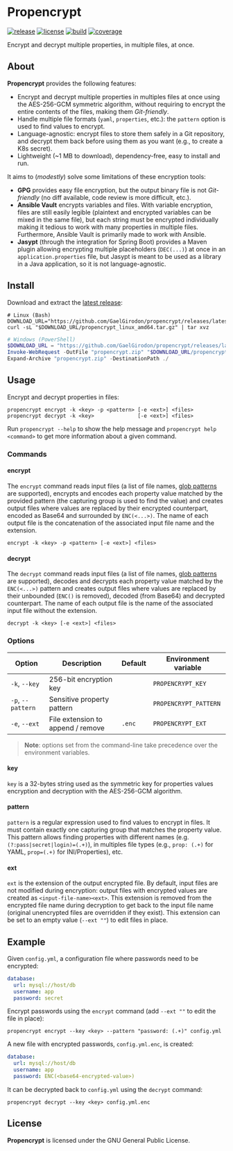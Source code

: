 # Propencrypt

[![release](https://img.shields.io/github/v/release/GaelGirodon/propencrypt?style=flat-square)](https://github.com/GaelGirodon/propencrypt/releases/latest)
[![license](https://img.shields.io/github/license/GaelGirodon/propencrypt?color=blue&style=flat-square)](./LICENSE)
[![build](https://img.shields.io/gitlab/pipeline/GaelGirodon/propencrypt/master?style=flat-square)](https://gitlab.com/GaelGirodon/propencrypt/-/pipelines/latest)
[![coverage](https://img.shields.io/gitlab/coverage/GaelGirodon/propencrypt/master?style=flat-square)](https://gitlab.com/GaelGirodon/propencrypt/-/pipelines/latest)

Encrypt and decrypt multiple properties, in multiple files, at once.

## About

**Propencrypt** provides the following features:

- Encrypt and decrypt multiple properties in multiples files at once using the
  AES-256-GCM symmetric algorithm, without requiring to encrypt the entire
  contents of the files, making them _Git-friendly_.
- Handle multiple file formats (`yaml`, `properties`, etc.): the `pattern`
  option is used to find values to encrypt.
- Language-agnostic: encrypt files to store them safely in a Git repository,
  and decrypt them back before using them as you want (e.g., to create a K8s
  secret).
- Lightweight (~1 MB to download), dependency-free, easy to install and run.

It aims to (_modestly_) solve some limitations of these encryption tools:

- **GPG** provides easy file encryption, but the output binary file is not
  _Git-friendly_ (no diff available, code review is more difficult, etc.).
- **Ansible Vault** encrypts variables and files. With variable encryption,
  files are still easily legible (plaintext and encrypted variables can be mixed
  in the same file), but each string must be encrypted individually making it
  tedious to work with many properties in multiple files. Furthermore, Ansible
  Vault is primarily made to work with Ansible.
- **Jasypt** (through the integration for Spring Boot) provides a Maven plugin
  allowing encrypting multiple placeholders (`DEC(...)`) at once in an
  `application.properties` file, but Jasypt is meant to be used as a library
  in a Java application, so it is not language-agnostic.

## Install

Download and extract the
[latest release](https://github.com/GaelGirodon/propencrypt/releases/latest):

```shell
# Linux (Bash)
DOWNLOAD_URL="https://github.com/GaelGirodon/propencrypt/releases/latest/download"
curl -sL "$DOWNLOAD_URL/propencrypt_linux_amd64.tar.gz" | tar xvz
```

```powershell
# Windows (PowerShell)
$DOWNLOAD_URL = "https://github.com/GaelGirodon/propencrypt/releases/latest/download"
Invoke-WebRequest -OutFile "propencrypt.zip" "$DOWNLOAD_URL/propencrypt_windows_amd64.zip"
Expand-Archive "propencrypt.zip" -DestinationPath ./
```

## Usage

Encrypt and decrypt properties in files:

```shell
propencrypt encrypt -k <key> -p <pattern> [-e <ext>] <files>
propencrypt decrypt -k <key>              [-e <ext>] <files>
```

Run `propencrypt --help` to show the help message and
`propencrypt help <command>` to get more information about a given command.

### Commands

#### encrypt

The `encrypt` command reads input files (a list of file names,
[glob patterns](https://golang.org/pkg/path/filepath/#Match) are supported),
encrypts and encodes each property value matched by the provided pattern (the
capturing group is used to find the value) and creates output files where values
are replaced by their encrypted counterpart, encoded as Base64 and surrounded by
`ENC(<...>)`. The name of each output file is the concatenation of the
associated input file name and the extension.

```shell
encrypt -k <key> -p <pattern> [-e <ext>] <files>
```

#### decrypt

The `decrypt` command reads input files (a list of file names,
[glob patterns](https://golang.org/pkg/path/filepath/#Match) are supported),
decodes and decrypts each property value matched by the `ENC(<...>)` pattern and
creates output files where values are replaced by their unbounded (`ENC()` is
removed), decoded (from Base64) and decrypted counterpart. The name of each
output file is the name of the associated input file without the extension.

```shell
decrypt -k <key> [-e <ext>] <files>
```

### Options

| Option            | Description                       | Default | Environment variable  |
| ----------------- | --------------------------------- | ------- | --------------------- |
| `-k`, `--key`     | 256-bit encryption key            |         | `PROPENCRYPT_KEY`     |
| `-p`, `--pattern` | Sensitive property pattern        |         | `PROPENCRYPT_PATTERN` |
| `-e`, `--ext`     | File extension to append / remove | `.enc`  | `PROPENCRYPT_EXT`     |

> **Note**: options set from the command-line take precedence over the
> environment variables.

#### key

`key` is a 32-bytes string used as the symmetric key for properties values
encryption and decryption with the AES-256-GCM algorithm.

#### pattern

`pattern` is a regular expression used to find values to encrypt in files.
It must contain exactly one capturing group that matches the property value.
This pattern allows finding properties with different names (e.g.
`(?:pass|secret|login)=(.+)`), in multiples file types (e.g., `prop: (.+)` for
YAML, `prop=(.+)` for INI/Properties), etc.

#### ext

`ext` is the extension of the output encrypted file. By default, input files
are not modified during encryption: output files with encrypted values are
created as `<input-file-name><ext>`. This extension is removed from the
encrypted file name during decryption to get back to the input file name
(original unencrypted files are overridden if they exist). This extension
can be set to an empty value (`--ext ""`) to edit files in place.

## Example

Given `config.yml`, a configuration file where passwords need to be encrypted:

```yml
database:
  url: mysql://host/db
  username: app
  password: secret
```

Encrypt passwords using the `encrypt` command (add `--ext ""` to edit the file
in place):

```shell
propencrypt encrypt --key <key> --pattern "password: (.+)" config.yml
```

A new file with encrypted passwords, `config.yml.enc`, is created:

```yml
database:
  url: mysql://host/db
  username: app
  password: ENC(<base64-encrypted-value>)
```

It can be decrypted back to `config.yml` using the `decrypt` command:

```shell
propencrypt decrypt --key <key> config.yml.enc
```

## License

**Propencrypt** is licensed under the GNU General Public License.
